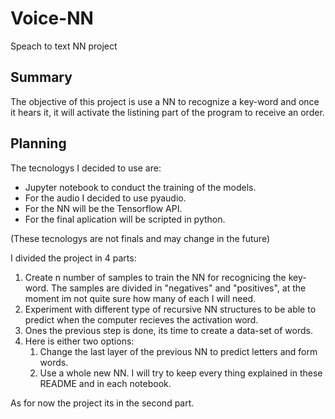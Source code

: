 # Voice-NN
Speach to text NN project

## Summary
The objective of this project is use a NN to recognize a key-word and once it hears it, it will activate the listining part of the program to receive an order.

## Planning
The tecnologys I decided to use are:
* Jupyter notebook to conduct the training of the models.
* For the audio I decided to use pyaudio.
* For the NN will be the Tensorflow API.
* For the final aplication will be scripted in python.  
  
(These tecnologys are not finals and may change in the future)

I divided the project in 4 parts:
1. Create n number of samples to train the NN for recognicing the key-word. The samples are divided in "negatives" and "positives", at the moment im not quite sure how many of each I will need.
2. Experiment with different type of recursive NN structures to be able to predict when the computer recieves the activation word.
3. Ones the previous step is done, its time to create a data-set of words.
4. Here is either two options:
   1. Change the last layer of the previous NN to predict letters and form words.
   2. Use a whole new NN.
I will try to keep every thing explained in these README and in each notebook.

As for now the project its in the second part.
